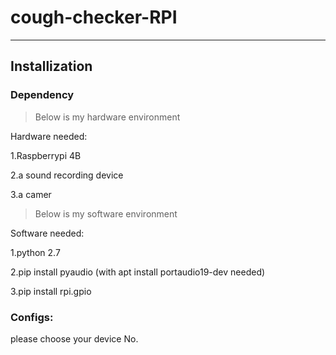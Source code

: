 # cough-checker-RPI

----------------------

## Installization

### Dependency

> Below is my hardware environment

Hardware needed:

1.Raspberrypi 4B

2.a sound recording device

3.a camer

> Below is my software environment

Software needed:

1.python 2.7

2.pip install pyaudio (with apt install portaudio19-dev needed)

3.pip install rpi.gpio

### Configs:

please choose your device No.
